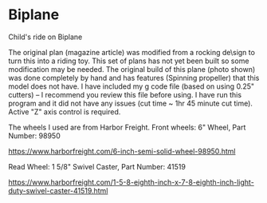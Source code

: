 # Biplane

Child's ride on Biplane

The original plan (magazine article) was modified from a rocking de\sign to turn this into a riding toy. 
This set of plans has not yet been built so some modification may be needed. 
The original build of this plane (photo shown) was done completely by hand and has features 
(Spinning propeller) that this model does not have.
I have included my g code file (based on using 0.25" cutters) – I recommend you review this file before using. I have run this program and it did not have any issues (cut time ~ 1hr 45 minute cut time). 
Active "Z" axis control is required. 

The wheels I used are from Harbor Freight.
Front wheels: 6" Wheel, Part Number: 98950

https://www.harborfreight.com/6-inch-semi-solid-wheel-98950.html

Read Wheel: 1 5/8"   Swivel Caster, Part Number: 41519

https://www.harborfreight.com/1-5-8-eighth-inch-x-7-8-eighth-inch-light-duty-swivel-caster-41519.html
